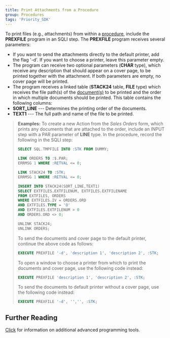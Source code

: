 ```yaml
---
title: Print Attachments from a Procedure
group: Procedures
tags: 'Priority_SDK'
---
```


To print files (e.g., attachments) from within a
[procedure](Procedures ), include the **PREXFILE** program in
an SQLI step. The **PREXFILE** program receives several parameters:

-   If you want to send the attachments directly to the default printer,
    add the flag '-d\'. If you want to choose a printer, leave this
    parameter empty.
-   The program can receive two optional parameters (**CHAR** type),
    which receive any description that should appear on a cover page, to
    be printed together with the attachment. If both parameters are
    empty, no cover page will be printed.
-   The program receives a linked table (**STACK24** table, **FILE**
    type) which receives the file path(s) of the
    [document(s)](Documents ) to be printed and the order in
    which multiple documents should be printed. This table contains the
    following columns:
-   **SORT_LINE** --- Determines the printing order of the documents.
-   **TEXT1** --- The full path and name of the file to be printed.

> **Examples:** To create a new Action from the *Sales
> Orders* form, which prints any documents that are attached to the
> order, include an INPUT step with a PAR parameter of **LINE** type. In
> the procedure, record the following in the SQLI step:
>
> ```sql
> SELECT SQL.TMPFILE INTO :STK FROM DUMMY;
>
> LINK ORDERS TO :$.PAR;
> ERRMSG 1 WHERE :RETVAL <= 0;
>
> LINK STACK24 TO :STK;
> ERRMSG 1 WHERE :RETVAL <= 0;
>
> INSERT INTO STACK24(SORT_LINE,TEXT1) 
> SELECT EXTFILES.EXTFILENUM, EXTFILES.EXTFILENAME 
> FROM EXTFILES, ORDERS 
> WHERE EXTFILES.IV = ORDERS.ORD
> AND EXTFILES.TYPE = 'O'
> AND EXTFILES.EXTFILENUM > 0
> AND ORDERS.ORD <> 0;
>
> UNLINK STACK24;
> UNLINK ORDERS; 
> ```
>
> To send the documents and cover page to the default printer, continue
> the above code as follows:
>
> ```sql
> EXECUTE PREXFILE '-d', 'description 1', 'description 2', :STK; 
> ```
>
> To open a window to choose a printer from which to print the documents
> and cover page, use the following code instead:
>
> ```sql
> EXECUTE PREXFILE 'description 1', 'description 2', :STK;
> ```
>
> To send the documents to default printer without a cover page, use the
> following code instead:
>
> ```sql
> EXECUTE PREXFILE '-d', '','', :STK; 
> ```

## Further Reading 

[Click](Advanced-Programming-Tools ) for information on
additional advanced programming tools.
